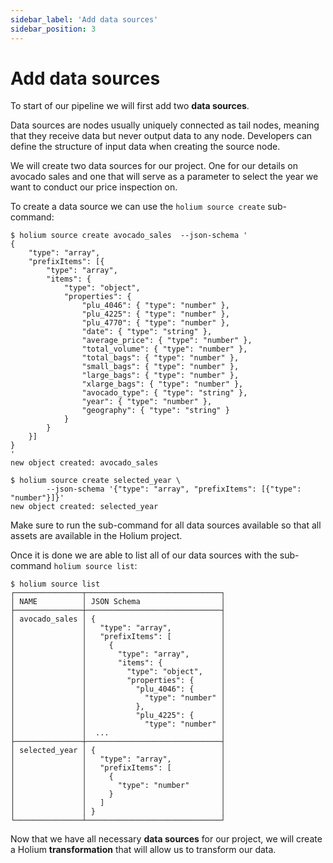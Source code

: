 ```yaml
---
sidebar_label: 'Add data sources'
sidebar_position: 3
---
```


# Add data sources

To start of our pipeline we will first add two **data sources**.

Data sources are nodes usually uniquely connected as tail nodes, meaning that they
receive data but never output data to any node. Developers can define the structure
of input data when creating the source node.

We will create two data sources for our project. One for our details on avocado sales and one that
will serve as a parameter to select the year we want to conduct our price inspection on. 

To create a data source we can use the `holium source create` sub-command:

```shell
$ holium source create avocado_sales  --json-schema '
{
	"type": "array",
	"prefixItems": [{
		"type": "array",
		"items": {
			"type": "object",
			"properties": {
				"plu_4046": { "type": "number" },
				"plu_4225": { "type": "number" },
				"plu_4770": { "type": "number" },
				"date": { "type": "string" },
				"average_price": { "type": "number" },
				"total_volume": { "type": "number" },
				"total_bags": { "type": "number" },
				"small_bags": { "type": "number" },
				"large_bags": { "type": "number" },
				"xlarge_bags": { "type": "number" },
				"avocado_type": { "type": "string" },
				"year": { "type": "number" },
				"geography": { "type": "string" }
			}
		}
	}]
}
'
new object created: avocado_sales

$ holium source create selected_year \
        --json-schema '{"type": "array", "prefixItems": [{"type": "number"}]}'
new object created: selected_year
```


Make sure to run the sub-command for all data sources available so that all assets are available in the
Holium project.

Once it is done we are able to list all of our data sources with the sub-command `holium source list`:

```shell
$ holium source list
┌───────────────┬──────────────────────────────┐                                                                                
│ NAME          │ JSON Schema                  │                                                                                     
├───────────────┼──────────────────────────────┤                                                                          
│ avocado_sales │ {                            │                                                                       
│               │   "type": "array",           │                      
│               │   "prefixItems": [           │
│               │     {                        │
│               │       "type": "array",       │
│               │       "items": {             │
│               │         "type": "object",    │
│               │         "properties": {      │
│               │           "plu_4046": {      │
│               │             "type": "number" │
│               │           },                 │
│               │           "plu_4225": {      │
│               │             "type": "number" │
│               │  ...                         │
├───────────────┼──────────────────────────────┤
│ selected_year │ {                            │
│               │   "type": "array",           │
│               │   "prefixItems": [           │
│               │     {                        │
│               │       "type": "number"       │
│               │     }                        │
│               │   ]                          │
│               │ }                            │
└───────────────┴──────────────────────────────┘
```

Now that we have all necessary **data sources** for our project, we will create a Holium **transformation**
that will allow us to transform our data.
